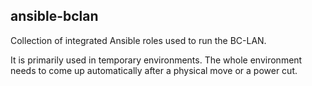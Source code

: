 ansible-bclan
---

Collection of integrated Ansible roles used to run the BC-LAN.

It is primarily used in temporary environments.
The whole environment needs to come up automatically after a physical move or a power cut.
